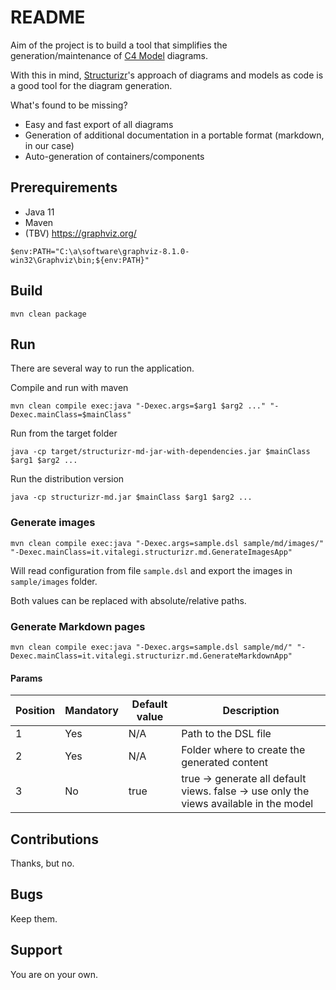 # README

Aim of the project is to build a tool that simplifies the generation/maintenance of [C4 Model](https://c4model.com/) diagrams.

With this in mind, [Structurizr](https://structurizr.com/)'s approach of diagrams and models as code is a good tool for the diagram generation.

What's found to be missing?

- Easy and fast export of all diagrams
- Generation of additional documentation in a portable format (markdown, in our case)
- Auto-generation of containers/components

## Prerequirements

- Java 11
- Maven
- (TBV) <https://graphviz.org/>

```
$env:PATH="C:\a\software\graphviz-8.1.0-win32\Graphviz\bin;${env:PATH}"
```

## Build

```
mvn clean package
```

## Run

There are several way to run the application.

Compile and run with maven

```
mvn clean compile exec:java "-Dexec.args=$arg1 $arg2 ..." "-Dexec.mainClass=$mainClass"
```

Run from the target folder

```
java -cp target/structurizr-md-jar-with-dependencies.jar $mainClass $arg1 $arg2 ...
```

Run the distribution version

```
java -cp structurizr-md.jar $mainClass $arg1 $arg2 ...
```


### Generate images

```
mvn clean compile exec:java "-Dexec.args=sample.dsl sample/md/images/" "-Dexec.mainClass=it.vitalegi.structurizr.md.GenerateImagesApp"
```

Will read configuration from file `sample.dsl` and export the images in `sample/images` folder.

Both values can be replaced with absolute/relative paths.

### Generate Markdown pages

```
mvn clean compile exec:java "-Dexec.args=sample.dsl sample/md/" "-Dexec.mainClass=it.vitalegi.structurizr.md.GenerateMarkdownApp"
```

#### Params

| Position | Mandatory | Default value | Description                                                                                    |
| -------- | --------- | ------------- |------------------------------------------------------------------------------------------------|
| 1        | Yes       | N/A           | Path to the DSL file                                                                           |
| 2        | Yes       | N/A           | Folder where to create the generated content                                                   |
| 3        | No        | true          | true &rarr; generate all default views. false &rarr; use only the views available in the model |

## Contributions

Thanks, but no.

## Bugs

Keep them. 

## Support

You are on your own.
